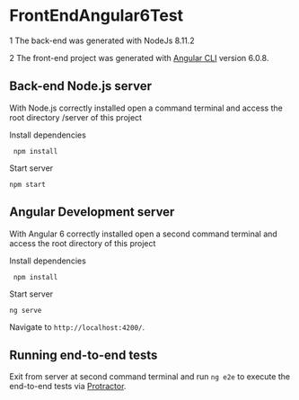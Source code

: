 # FrontEndAngular6Test

1 The back-end was generated with NodeJs 8.11.2

2 The front-end project was generated with [Angular CLI](https://github.com/angular/angular-cli) version 6.0.8.


## Back-end  Node.js server

With Node.js correctly installed open a command terminal and access the root directory /server of this project

Install dependencies 

     npm install

Start server

    npm start


## Angular Development server

With Angular 6 correctly installed open a second command terminal and access the root directory of this project

Install dependencies 

     npm install

Start server

    ng serve


Navigate to `http://localhost:4200/`.

## Running end-to-end tests

Exit from server at second command terminal and run `ng e2e` to execute the end-to-end tests via [Protractor](http://www.protractortest.org/).
